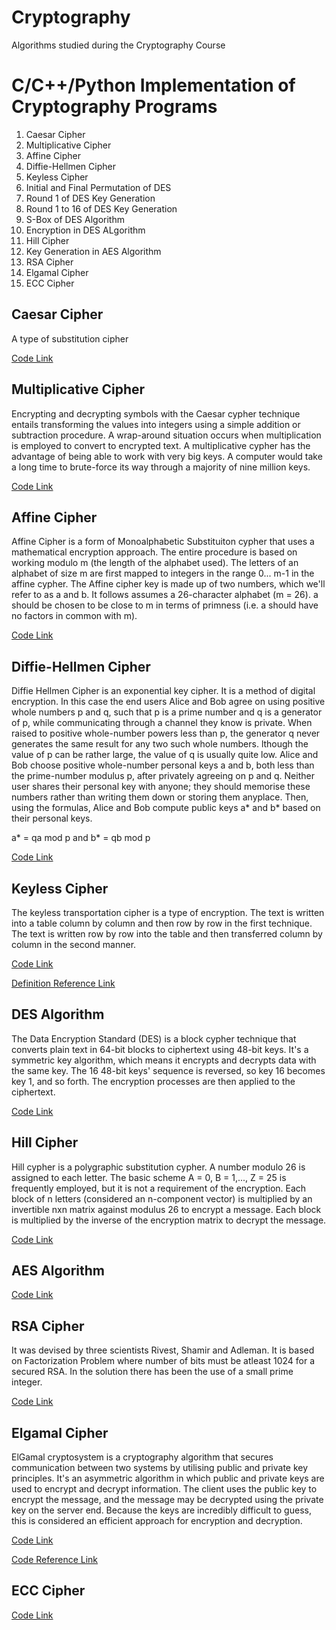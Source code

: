 # Cryptography
Algorithms studied during the Cryptography Course
# C/C++/Python Implementation of Cryptography Programs 
1.  Caesar Cipher
2.  Multiplicative Cipher
3.  Affine Cipher
4.  Diffie-Hellmen Cipher
5.  Keyless Cipher
6.  Initial and Final Permutation of DES
7.  Round 1 of DES Key Generation
8.  Round 1 to 16 of DES Key Generation
9.  S-Box of DES Algorithm
10. Encryption in DES ALgorithm
11. Hill Cipher
12. Key Generation in AES Algorithm
13. RSA Cipher
14. Elgamal Cipher 
15. ECC Cipher

## Caesar Cipher
A type of substitution cipher 

[Code Link](https://github.com/SourajitaDewasi/Cryptography/blob/main/Additive%20Cipher.c)

## Multiplicative Cipher
Encrypting and decrypting symbols with the Caesar cypher technique entails transforming the values into integers using a simple addition or subtraction procedure. A wrap-around situation occurs when multiplication is employed to convert to encrypted text. A multiplicative cypher has the advantage of being able to work with very big keys. A computer would take a long time to brute-force its way through a majority of nine million keys.

[Code Link](https://github.com/SourajitaDewasi/Cryptography/blob/main/Affine%20Cipher.cpp)

## Affine Cipher
Affine Cipher is a form of Monoalphabetic Substituiton cypher that uses a mathematical encryption approach. The entire procedure is based on working modulo m (the length of the alphabet used). The letters of an alphabet of size m are first mapped to integers in the range 0... m-1 in the affine cypher. The Affine cipher key is made up of two numbers, which we'll refer to as a and b. It follows assumes a 26-character alphabet (m = 26). a should be chosen to be close to m in terms of primness (i.e. a should have no factors in common with m). 

[Code Link](https://github.com/SourajitaDewasi/Cryptography/blob/main/Affine%20Cipher.cpp)

## Diffie-Hellmen Cipher
Diffie Hellmen Cipher is an exponential key cipher. It is a method of digital encryption. In this case the end users Alice and Bob agree on using positive whole numbers p and q, such that p is a prime number and q is a generator of p, while communicating through a channel they know is private. When raised to positive whole-number powers less than p, the generator q never generates the same result for any two such whole numbers. lthough the value of p can be rather large, the value of q is usually quite low. Alice and Bob choose positive whole-number personal keys a and b, both less than the prime-number modulus p, after privately agreeing on p and q. Neither user shares their personal key with anyone; they should memorise these numbers rather than writing them down or storing them anyplace. Then, using the formulas, Alice and Bob compute public keys a* and b* based on their personal keys. 

a* = qa mod p and b* = qb mod p

[Code Link](https://github.com/SourajitaDewasi/Cryptography/blob/main/Diffie%20Hellmen%20Cipher.cpp)

## Keyless Cipher
The keyless transportation cipher is a type of encryption. The text is written into a table column by column and then row by row in the first technique.
The text is written row by row into the table and then transferred column by column in the second manner. 

[Code Link](https://github.com/SourajitaDewasi/Cryptography/blob/main/Keyless%20Cipher.cpp)

[Definition Reference Link](https://www.ques10.com/p/3454/what-is-keyless-transposition-cipher-give-an-exa-1/)

## DES Algorithm
The Data Encryption Standard (DES) is a block cypher technique that converts plain text in 64-bit blocks to ciphertext using 48-bit keys.
It's a symmetric key algorithm, which means it encrypts and decrypts data with the same key.
The 16 48-bit keys' sequence is reversed, so key 16 becomes key 1, and so forth.
The encryption processes are then applied to the ciphertext. 

[Code Link](https://github.com/SourajitaDewasi/Cryptography/blob/main/DES_Encryption_Complete.cpp)

## Hill Cipher
Hill cypher is a polygraphic substitution cypher.
A number modulo 26 is assigned to each letter.
The basic scheme A = 0, B = 1,..., Z = 25 is frequently employed, but it is not a requirement of the encryption.
Each block of n letters (considered an n-component vector) is multiplied by an invertible nxn matrix against modulus 26 to encrypt a message.
Each block is multiplied by the inverse of the encryption matrix to decrypt the message. 

[Code Link](https://github.com/SourajitaDewasi/Cryptography/blob/main/Hill%20Cipher.cpp)

## AES Algorithm
[Code Link](https://github.com/SourajitaDewasi/Cryptography/blob/main/AES_Key_Generation.py)

## RSA Cipher

It was devised by three scientists Rivest, Shamir and Adleman. It is based on Factorization Problem where number of bits must be atleast 1024 for a secured RSA.
In the solution there has been the use of a small prime integer.

[Code Link](https://github.com/SourajitaDewasi/Cryptography/blob/main/RSA%20Cipher.cpp)

## Elgamal Cipher
ElGamal cryptosystem is a cryptography algorithm that secures communication between two systems by utilising public and private key principles.
It's an asymmetric algorithm in which public and private keys are used to encrypt and decrypt information.
The client uses the public key to encrypt the message, and the message may be decrypted using the private key on the server end.
Because the keys are incredibly difficult to guess, this is considered an efficient approach for encryption and decryption. 

[Code Link](https://github.com/SourajitaDewasi/Cryptography/blob/main/ELgamal%20Crypto%20System.cpp)

[Code Reference Link](https://github.com/DhruvDixitDD/ElGamal-based-Elliptic-Curve-Cryptography/blob/master/ElgamalEllipticCurve.cpp)

## ECC Cipher
[Code Link](https://github.com/SourajitaDewasi/Cryptography/blob/main/ECC_Cipher.c)
